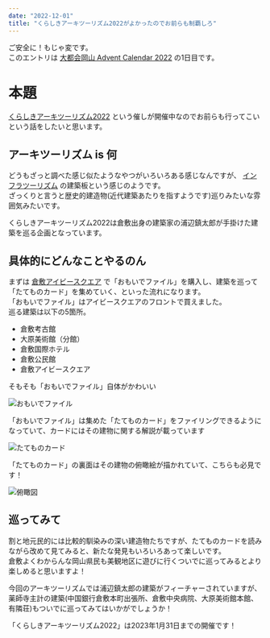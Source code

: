 ```yaml
---
date: "2022-12-01"
title: "くらしきアーキツーリズム2022がよかったのでお前らも制覇しろ"
---
```


ご安全に！もじゃ変です。  
このエントリは [大都会岡山 Advent Calendar 2022](https://adventar.org/calendars/8280) の1日目です。

# 本題

[くらしきアーキツーリズム2022](https://www.kurashiki-tabi.jp/event/32910/) という催しが開催中なのでお前らも行ってこいという話をしたいと思います。

## アーキツーリズム is 何

どうもざっと調べた感じ似たようなやつがいろいろある感じなんですが、 [インフラツーリズム](https://www.mlit.go.jp/sogoseisaku/region/infratourism/) の建築板という感じのようです。  
ざっくりと言うと歴史的建造物(近代建築あたりを指すようです)巡りみたいな雰囲気みたいです。

くらしきアーキツーリズム2022は倉敷出身の建築家の浦辺鎮太郎が手掛けた建築を巡る企画となっています。

## 具体的にどんなことやるのん

まずは [倉敷アイビースクエア](https://www.ivysquare.co.jp/) で「おもいでファイル」を購入し、建築を巡って「たてものカード」を集めていく、といった流れになります。  
「おもいでファイル」はアイビースクエアのフロントで買えました。  
巡る建築は以下の5箇所。

* 倉敷考古館
* 大原美術館（分館）
* 倉敷国際ホテル
* 倉敷公民館
* 倉敷アイビースクエア

そもそも「おもいでファイル」自体がかわいい

![おもいでファイル](https://lh3.googleusercontent.com/pw/AL9nZEULWwaAYeLJqRgp-2x-QVME5o_aOpj_pOpc9Y6XaTm6_kAiWrEwV3dUMTXxYwDhS55CoIfy-YK7peu1gpZgs5l_D3pcywJYa9fKSg3c2Y0fbVT50F5rr0rpMmIIBtaP4yLKEe7bvSEZBPEVWKwapGHD=w625-h833-no?authuser=0)

「おもいでファイル」は集めた「たてものカード」をファイリングできるようになっていて、カードにはその建物に関する解説が載っています

![たてものカード](https://lh3.googleusercontent.com/pw/AL9nZEUFL2IgBj0Ib1jQjDsJDTaErvjjxWj9KU05riFEl45uACFsLjZqpOrUMr_nWUpP4JzYJD4hXHiKT7BrbzRBQrlcYp6tB2RcxqmlswIPqNiOhhBzBwc24VJMBAOtQrY95YalYahrEjU_suQBEX-QE_vC=w1111-h833-no?authuser=0)

「たてものカード」の裏面はその建物の俯瞰絵が描かれていて、こちらも必見です！

![俯瞰図](https://lh3.googleusercontent.com/pw/AL9nZEUdl3bTfxGfG7IjPFJ_PfBwFjrvtN_Tn_nK9cY4QN2snc-LMm_Gg4lzGjGdaUGfHVDQa2kHHa77AuHx-QERjhrZv-igwwdDXRYYeDBv_MXSO7E2Dycl2JwsQwtAmkSP4kWm3hqQCXtQMhoGS0yIORyl=w1111-h833-no?authuser=0)

## 巡ってみて

割と地元民的には比較的馴染みの深い建造物たちですが、たてものカードを読みながら改めて見てみると、新たな発見もいろいろあって楽しいです。  
倉敷よくわからんな岡山県民も美観地区に遊びに行くついでに巡ってみるとより楽しめると思いますよ！

今回のアーキツーリズムでは浦辺鎮太郎の建築がフィーチャーされていますが、薬師寺主計の建築(中国銀行倉敷本町出張所、倉敷中央病院、大原美術館本館、有隣荘)もついでに巡ってみてはいかがでしょうか！

「くらしきアーキツーリズム2022」は2023年1月31日までの開催です！